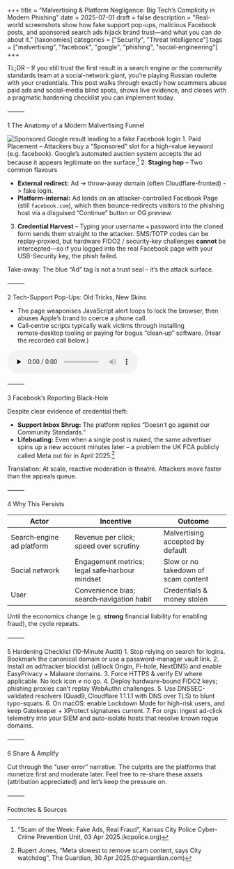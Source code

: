 +++
title = "Malvertising & Platform Negligence: Big Tech’s Complicity in Modern Phishing"
date = 2025-07-01
draft = false
description = "Real-world screenshots show how fake support pop-ups, malicious Facebook posts, and sponsored search ads hijack brand trust—and what you can do about it."
[taxonomies]
categories = ["Security", "Threat Intelligence"]
tags = ["malvertising", "facebook", "google", "phishing", "social-engineering"]
+++

TL;DR – If you still trust the first result in a search engine or the community standards team at a social-network giant, you’re playing Russian roulette with your credentials. This post walks through exactly how scammers abuse paid ads and social-media blind spots, shows live evidence, and closes with a pragmatic hardening checklist you can implement today.

⸻

1  The Anatomy of a Modern Malvertising Funnel

![Sponsored Google result leading to a fake Facebook login](/images/malvertising-2025/evil-fake-search-results.png "A \"Sponsored\" result for \"Facebook\" that actually routes through linkshrinker.net before landing on a credential‑harvesting page.")
	1.	Paid Placement – Attackers buy a “Sponsored” slot for a high-value keyword (e.g. facebook). Google’s automated auction system accepts the ad because it appears legitimate on the surface.[^malwarebytes]
	2. **Staging hop** – Two common flavours  
   * **External redirect:** Ad -> throw-away domain (often Cloudflare-fronted) -> fake login.  
   * **Platform-internal:** Ad lands on an attacker-controlled Facebook Page (still
     `facebook.com`), which then bounce-redirects visitors to the phishing host
     via a disguised “Continue” button or OG preview.
3. **Credential Harvest** – Typing your username + password into the cloned form sends them straight to the attacker. SMS/TOTP codes can be replay‑proxied, but hardware FIDO2 / security‑key challenges **cannot** be intercepted—so if you logged into the real Facebook page with your USB-Security key, the phish failed.

Take-away: The blue “Ad” tag is not a trust seal – it’s the attack surface.


⸻

2  Tech-Support Pop-Ups: Old Tricks, New Skins

 - The page weaponises JavaScript alert loops to lock the browser, then abuses Apple’s brand to coerce a phone call.  
 - Call‑centre scripts typically walk victims through installing remote‑desktop tooling or paying for bogus “clean‑up” software. (Hear the recorded call below.)

<audio controls preload="none">
  <source src="/audio/malvertising-2025/when-you-call-the-scammers.mp3" type="audio/mpeg">
  Your browser does not support the audio tag.
</audio>



⸻

3  Facebook’s Reporting Black-Hole

Despite clear evidence of credential theft:
 - **Support Inbox Shrug:** The platform replies “Doesn’t go against our Community Standards.”  
 - **Lifeboating:** Even when a single post is nuked, the same advertiser spins up a new account minutes later – a problem the UK FCA publicly called Meta out for in April 2025.[^guardian]

Translation: At scale, reactive moderation is theatre. Attackers move faster than the appeals queue.

⸻

4  Why This Persists

| Actor | Incentive | Outcome |
|-------|-----------|---------|
| Search‑engine ad platform | Revenue per click; speed over scrutiny | Malvertising accepted by default |
| Social network | Engagement metrics; legal safe‑harbour mindset | Slow or no takedown of scam content |
| User | Convenience bias; search‑navigation habit | Credentials & money stolen |

Until the economics change (e.g. **strong** financial liability for enabling fraud), the cycle repeats.

⸻

5  Hardening Checklist (10-Minute Audit)
	1.	Stop relying on search for logins. Bookmark the canonical domain or use a password-manager vault link.
	2.	Install an ad/tracker blocklist (uBlock Origin, Pi-hole, NextDNS) and enable EasyPrivacy + Malware domains.
	3.	Force HTTPS & verify EV where applicable. No lock icon ≠ no go.
	4.	Deploy hardware-bound FIDO2 keys; phishing proxies can’t replay WebAuthn challenges.
	5.	Use DNSSEC-validated resolvers (Quad9, Cloudflare 1.1.1.1 with DNS over TLS) to blunt typo-squats.
	6.	On macOS: enable Lockdown Mode for high-risk users, and keep Gatekeeper + XProtect signatures current.
	7.	For orgs: ingest ad-click telemetry into your SIEM and auto-isolate hosts that resolve known rogue domains.

⸻

6  Share & Amplify

Cut through the “user error” narrative. The culprits are the platforms that monetize first and moderate later. Feel free to re-share these assets (attribution appreciated) and let’s keep the pressure on.

⸻

Footnotes & Sources

[^malwarebytes]: “Scam of the Week: Fake Ads, Real Fraud”, Kansas City Police Cyber-Crime Prevention Unit, 03 Apr 2025.(kcpolice.org)
[^hackernews]: Ravie Lakshmanan, “Malvertising Scam Uses Fake Google Ads to Hijack Microsoft Advertising Accounts”, The Hacker News, 01 Feb 2025.(thehackernews.com)
[^guardian]: Rupert Jones, “Meta slowest to remove scam content, says City watchdog”, The Guardian, 30 Apr 2025.(theguardian.com)